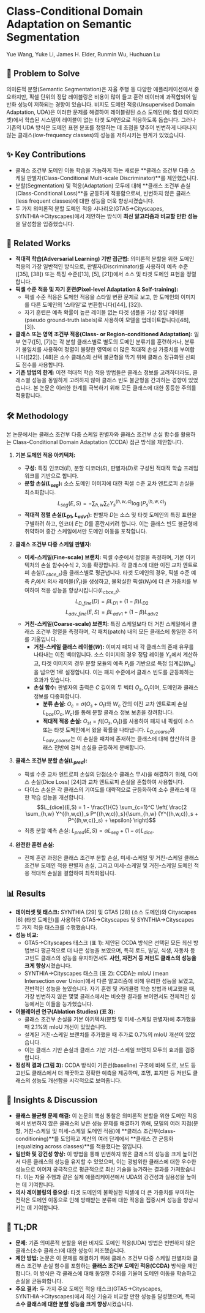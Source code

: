 # Class-Conditional Domain Adaptation on Semantic Segmentation
Yue Wang, Yuke Li, James H. Elder, Runmin Wu, Huchuan Lu

## 🧩 Problem to Solve
의미론적 분할(Semantic Segmentation)은 자율 주행 등 다양한 애플리케이션에서 중요하지만, 픽셀 단위의 정답 레이블링은 비용이 많이 들고 훈련 데이터에 과적합되어 일반화 성능이 저하되는 경향이 있습니다. 비지도 도메인 적응(Unsupervised Domain Adaptation, UDA)은 이러한 문제를 해결하여 레이블링된 소스 도메인(예: 합성 데이터셋)에서 학습된 시스템이 레이블이 없는 타겟 도메인으로 적응하도록 돕습니다. 그러나 기존의 UDA 방식은 도메인 표현 분포를 정렬하는 데 초점을 맞추어 빈번하게 나타나지 않는 클래스(low-frequency classes)의 성능을 저하시키는 한계가 있었습니다.

## ✨ Key Contributions
*   클래스 조건부 도메인 이동 학습을 가능하게 하는 새로운 **클래스 조건부 다중 스케일 판별자(Class-Conditional Multi-scale Discriminator)**를 제안했습니다.
*   분할(Segmentation) 및 적응(Adaptation) 모두에 대해 **클래스 조건부 손실(Class-Conditional Loss)**을 균등하게 적용함으로써, 빈번하지 않은 클래스(less frequent classes)에 대한 성능을 더욱 향상시켰습니다.
*   두 가지 의미론적 분할 도메인 적응 시나리오(GTA5→Cityscapes, SYNTHIA→Cityscapes)에서 제안하는 방식이 **최신 알고리즘과 비교할 만한 성능**을 달성함을 입증했습니다.

## 📎 Related Works
*   **적대적 학습(Adversarial Learning) 기반 접근법:** 의미론적 분할을 위한 도메인 적응의 가장 일반적인 방식으로, 판별자(Discriminator)를 사용하여 예측 수준([35], [38]) 또는 특징 수준([13], [5], [21])에서 소스 및 타겟 도메인 표현을 정렬합니다.
*   **픽셀 수준 적응 및 자기 훈련(Pixel-level Adaptation & Self-training):**
    *   픽셀 수준 적응은 도메인 적응을 스타일 변환 문제로 보고, 한 도메인의 이미지를 다른 도메인의 '스타일'로 변환합니다([44], [32]).
    *   자기 훈련은 예측 확률이 높은 레이블 없는 타겟 샘플을 가상 정답 레이블(pseudo ground-truth labels)로 사용하여 모델을 업데이트합니다([48], [3]).
*   **클래스 또는 영역 조건부 적응(Class- or Region-conditioned Adaptation):** 일부 연구([5], [7])는 각 분할 클래스별로 별도의 도메인 분류기를 훈련하거나, 분류기 불일치를 사용하여 정렬이 불량한 영역에 더 많은 적대적 손실 가중치를 부여합니다([22]). [48]은 소수 클래스의 선택 불균형을 막기 위해 클래스 정규화된 신뢰도 점수를 사용합니다.
*   **기존 방법의 한계:** 이전 적대적 학습 적응 방법들은 클래스 정보를 고려하더라도, 클래스별 성능을 동일하게 고려하지 않아 클래스 빈도 불균형을 간과하는 경향이 있었습니다. 본 논문은 이러한 한계를 극복하기 위해 모든 클래스에 대한 동등한 주의를 적용합니다.

## 🛠️ Methodology
본 논문에서는 클래스 조건부 다중 스케일 판별자와 클래스 조건부 손실 함수를 활용하는 Class-Conditional Domain Adaptation (CCDA) 접근 방식을 제안합니다.

1.  **기본 도메인 적응 아키텍처:**
    *   **구성:** 특징 인코더($E$), 분할 디코더($S$), 판별자($D$)로 구성된 적대적 학습 프레임워크를 기반으로 합니다.
    *   **분할 손실($L_{seg}$):** 소스 도메인 이미지에 대한 픽셀 수준 교차 엔트로피 손실을 최소화합니다.
        $$L_{seg}(E,S) = - \sum_{h,w} \sum_{c} Y^{(h,w,c)}_s \log(P^{(h,w,c)}_s)$$
    *   **적대적 정렬 손실($L_{D1}$, $L_{adv1}$):** 판별자 $D$는 소스 및 타겟 도메인의 특징 표현을 구별하려 하고, 인코더 $E$는 $D$를 혼란시키려 합니다. 이는 클래스 빈도 불균형에 취약하며 중간 스케일에서만 도메인 이동을 포착합니다.

2.  **클래스 조건부 다중 스케일 판별자:**
    *   **미세-스케일(Fine-scale) 브랜치:** 픽셀 수준에서 정렬을 측정하며, 기본 아키텍처의 손실 함수(수식 2, 3)를 확장합니다. 각 클래스에 대한 이진 교차 엔트로피 손실($L_{cbce\_s}$)을 클래스별로 평균냅니다. 타겟 도메인의 경우, 픽셀 수준 예측 $P_t$에서 의사 레이블($\hat{Y}_t$)을 생성하고, 불확실한 픽셀($N_t$)에 더 큰 가중치를 부여하여 적응 성능을 향상시킵니다($L_{cbce\_t}$).
        $$L_{D\_fine}(D) = \beta L_{D1} + (1-\beta)L_{D2}$$
        $$L_{adv\_fine}(E,S) = \beta L_{adv1} + (1-\beta)L_{adv2}$$
    *   **거친-스케일(Coarse-scale) 브랜치:** 특징 스케일보다 더 거친 스케일에서 클래스 조건부 정렬을 측정하며, 각 패치(patch) 내의 모든 클래스에 동일한 주의를 기울입니다.
        *   **거친-스케일 클래스 레이블($W$):** 이미지 패치 내 각 클래스의 존재 유무를 나타내는 이진 벡터입니다. 소스 이미지의 경우 정답 레이블 $Y_s$에서 계산하고, 타겟 이미지의 경우 분할 모듈의 예측 $P_t$를 기반으로 특정 임계값($th_w$)을 넘으면 1로 설정합니다. 이는 패치 수준에서 클래스 빈도를 균등화하는 효과가 있습니다.
        *   **손실 함수:** 판별자의 출력은 $C$ 길이의 두 벡터 $O_s, O_t$이며, 도메인과 클래스 정보를 다중화합니다.
            *   **분류 손실:** $O_c = \sigma(O_s + O_t)$와 $W_c$ 간의 이진 교차 엔트로피 손실 $L_{bce}(O_c, W_c)$를 통해 분할 클래스 정보 보존을 장려합니다.
            *   **적대적 적응 손실:** $O_{st} = f([O_s, O_t])$를 사용하여 패치 내 픽셀이 소스 또는 타겟 도메인에서 왔을 확률을 나타냅니다. $L_{D\_coarse}$와 $L_{adv\_coarse}$는 이 손실을 패치에 존재하는 클래스에 대해 합산하여 클래스 전반에 걸쳐 손실을 균등하게 분배합니다.

3.  **클래스 조건부 분할 손실($L_{pred}$):**
    *   픽셀 수준 교차 엔트로피 손실의 단점(소수 클래스 무시)을 해결하기 위해, 다이스 손실(Dice Loss) [24]과 교차 엔트로피 손실을 혼합하여 사용합니다.
    *   다이스 손실은 각 클래스의 기여도를 대략적으로 균등화하여 소수 클래스에 대한 학습 성능을 개선합니다.
    $$L_{dice}(E,S) = 1 - \frac{1}{C} \sum_{c=1}^C \left( \frac{2 \sum_{h,w} Y^{(h,w,c)}_s P^{(h,w,c)}_s}{\sum_{h,w} (Y^{(h,w,c)}_s + P^{(h,w,c)}_s) + \epsilon} \right)$$
    *   최종 분할 예측 손실: $L_{pred}(E,S) = \alpha L_{seg} + (1-\alpha)L_{dice}$.

4.  **완전한 훈련 손실:**
    *   전체 훈련 과정은 클래스 조건부 분할 손실, 미세-스케일 및 거친-스케일 클래스 조건부 도메인 적응 판별자 손실, 그리고 미세-스케일 및 거친-스케일 도메인 적응 적대적 손실을 결합하여 최적화됩니다.

## 📊 Results
*   **데이터셋 및 태스크:** SYNTHIA [29] 및 GTA5 [28] (소스 도메인)와 Cityscapes [6] (타겟 도메인)를 사용하여 GTA5→Cityscapes 및 SYNTHIA→Cityscapes 두 가지 적응 태스크를 수행했습니다.
*   **성능 비교:**
    *   GTA5→Cityscapes 태스크 (표 1): 제안된 CCDA 방식은 선택된 모든 최신 방법보다 평균적으로 더 나은 성능을 보였으며, 특히 로드, 빌딩, 식생, 자동차 등 고빈도 클래스의 성능을 유지하면서도 **사인, 자전거 등 저빈도 클래스의 성능을 크게 향상**시켰습니다.
    *   SYNTHIA→Cityscapes 태스크 (표 2): CCDA는 mIoU (mean Intersection over Union)에서 다른 알고리즘에 비해 유리한 성능을 보였고, 전반적인 성능을 높였습니다. 자기 훈련 및 커리큘럼 학습 방법과 비교했을 때, 가장 빈번하지 않은 몇몇 클래스에서는 비슷한 결과를 보이면서도 전체적인 성능에서는 이들을 능가했습니다.
*   **어블레이션 연구(Ablation Studies) (표 3):**
    *   클래스 조건부 손실을 기본 아키텍처(분할 및 미세-스케일 판별자)에 추가했을 때 2.1%의 mIoU 개선이 있었습니다.
    *   설계된 거친-스케일 브랜치를 추가했을 때 추가로 0.7%의 mIoU 개선이 있었습니다.
    *   이는 클래스 기반 손실과 클래스 기반 거친-스케일 브랜치 모두의 효과를 검증합니다.
*   **정성적 결과 (그림 3):** CCDA 방식이 기준선(baseline) 구조에 비해 도로, 보도 등 고빈도 클래스에서 더 깨끗하고 정확한 예측을 제공하며, 조명, 표지판 등 저빈도 클래스의 성능도 개선함을 시각적으로 보여줍니다.

## 🧠 Insights & Discussion
*   **클래스 불균형 문제 해결:** 이 논문의 핵심 통찰은 의미론적 분할을 위한 도메인 적응에서 빈번하지 않은 클래스의 낮은 성능 문제를 해결하기 위해, 모델의 여러 지점(분할, 거친-스케일 및 미세-스케일 도메인 적응)에 **클래스 조건부(class-conditioning)**를 도입하고 계산의 여러 단계에서 **클래스 간 균등화(equalizing across classes)**를 적용했다는 점입니다.
*   **일반화 및 강건성 향상:** 이 방법을 통해 빈번하지 않은 클래스의 성능을 크게 높이면서 다른 클래스의 성능을 유지할 수 있었으며, 이는 광범위한 클래스에 대한 우수한 성능으로 이어져 궁극적으로 평균적으로 최신 기술을 능가하는 결과를 가져왔습니다. 이는 자율 주행과 같은 실제 애플리케이션에서 UDA의 강건성과 실용성을 높이는 데 기여합니다.
*   **의사 레이블링의 중요성:** 타겟 도메인의 불확실한 픽셀에 더 큰 가중치를 부여하는 전략은 도메인 이동으로 인해 방해받는 분류에 대한 적응을 집중시켜 성능을 향상시키는 데 기여합니다.

## 📌 TL;DR
*   **문제:** 기존 의미론적 분할을 위한 비지도 도메인 적응(UDA) 방법은 빈번하지 않은 클래스(소수 클래스)에 대한 성능이 저조했습니다.
*   **제안 방법:** 논문은 이 문제를 해결하기 위해 클래스 조건부 다중 스케일 판별자와 클래스 조건부 손실 함수를 포함하는 **클래스 조건부 도메인 적응(CCDA)** 방식을 제안합니다. 이 방식은 각 클래스에 대해 동일한 주의를 기울여 도메인 이동을 학습하고 손실을 균등화합니다.
*   **주요 결과:** 두 가지 주요 도메인 적응 태스크(GTA5→Cityscapes, SYNTHIA→Cityscapes)에서 최신 기술과 비교할 만한 성능을 달성했으며, 특히 **소수 클래스에 대한 분할 성능을 크게 향상**시켰습니다.